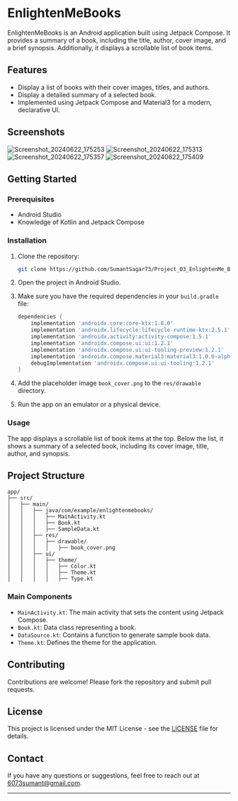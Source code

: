 
# EnlightenMeBooks

EnlightenMeBooks is an Android application built using Jetpack Compose. It provides a summary of a book, including the title, author, cover image, and a brief synopsis. Additionally, it displays a scrollable list of book items.

## Features

- Display a list of books with their cover images, titles, and authors.
- Display a detailed summary of a selected book.
- Implemented using Jetpack Compose and Material3 for a modern, declarative UI.

## Screenshots
![Screenshot_20240622_175253](https://github.com/SumantSagar73/Project_03_EnlightenMe_Books/assets/67573044/166f676b-1d50-474c-a587-5abd71bba3bc)
![Screenshot_20240622_175313](https://github.com/SumantSagar73/Project_03_EnlightenMe_Books/assets/67573044/e5bb7450-9896-470c-b745-b583d8011434)
![Screenshot_20240622_175357](https://github.com/SumantSagar73/Project_03_EnlightenMe_Books/assets/67573044/010e428b-dfce-44c2-98f5-0d34823e7e8d)
![Screenshot_20240622_175409](https://github.com/SumantSagar73/Project_03_EnlightenMe_Books/assets/67573044/e7dcdfee-77aa-49d2-aa10-5ee3488f5e40)



## Getting Started

### Prerequisites

- Android Studio
- Knowledge of Kotlin and Jetpack Compose

### Installation

1. Clone the repository:

   ```bash
   git clone https://github.com/SumantSagar73/Project_03_EnlightenMe_Books.git
   ```

2. Open the project in Android Studio.

3. Make sure you have the required dependencies in your `build.gradle` file:

   ```gradle
   dependencies {
       implementation 'androidx.core:core-ktx:1.8.0'
       implementation 'androidx.lifecycle:lifecycle-runtime-ktx:2.5.1'
       implementation 'androidx.activity:activity-compose:1.5.1'
       implementation 'androidx.compose.ui:ui:1.2.1'
       implementation 'androidx.compose.ui:ui-tooling-preview:1.2.1'
       implementation 'androidx.compose.material3:material3:1.0.0-alpha01'
       debugImplementation 'androidx.compose.ui:ui-tooling:1.2.1'
   }
   ```

4. Add the placeholder image `book_cover.png` to the `res/drawable` directory.

5. Run the app on an emulator or a physical device.

### Usage

The app displays a scrollable list of book items at the top. Below the list, it shows a summary of a selected book, including its cover image, title, author, and synopsis.

## Project Structure

```
app/
├── src/
│   ├── main/
│   │   ├── java/com/example/enlightenmebooks/
│   │   │   ├── MainActivity.kt
│   │   │   ├── Book.kt
│   │   │   ├── SampleData.kt
│   │   ├── res/
│   │   │   ├── drawable/
│   │   │   │   ├── book_cover.png
│   │   ├── ui/
│   │   │   ├── theme/
│   │   │   │   ├── Color.kt
│   │   │   │   ├── Theme.kt
│   │   │   │   ├── Type.kt
```

### Main Components

- `MainActivity.kt`: The main activity that sets the content using Jetpack Compose.
- `Book.kt`: Data class representing a book.
- `DataSource.kt`: Contains a function to generate sample book data.
- `Theme.kt`: Defines the theme for the application.

## Contributing

Contributions are welcome! Please fork the repository and submit pull requests.

## License

This project is licensed under the MIT License - see the [LICENSE]((https://opensource.org/license/mit)) file for details.

## Contact

If you have any questions or suggestions, feel free to reach out at 6073sumant@gmail.com.

---

